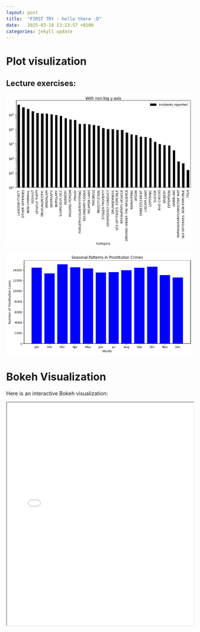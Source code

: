```yaml
---
layout: post
title:  "FIRST TRY - hello there :D"
date:   2025-03-18 13:23:57 +0100
categories: jekyll update
---
```


# Plot visulization

## Lecture exercises:

![From lecture 5 I think](images/output.png)

![From lecture 4](images/output2.png)

# Bokeh Visualization

Here is an interactive Bokeh visualization:

<iframe src="images/bokeh_plot.html" width="100%" height="600px"></iframe>

